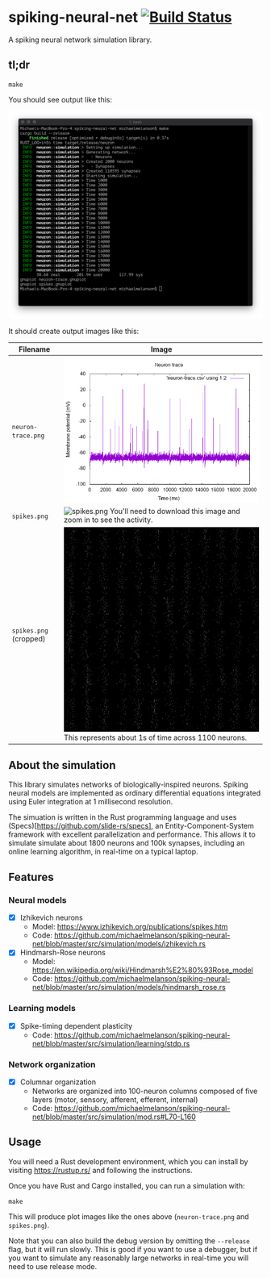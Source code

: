 # spiking-neural-net [![Build Status](https://travis-ci.org/michaelmelanson/spiking-neural-net.svg?branch=master)](https://travis-ci.org/michaelmelanson/spiking-neural-net)
A spiking neural network simulation library.

## tl;dr

    make

You should see output like this:

![Sample output](https://github.com/michaelmelanson/spiking-neural-net/blob/master/images/sample%20output.png)

It should create output images like this:

Filename      | Image
--------------|-----------
`neuron-trace.png` | ![spikes.png](https://github.com/michaelmelanson/spiking-neural-net/blob/master/images/neuron-trace.png)
`spikes.png` | ![spikes.png](https://github.com/michaelmelanson/spiking-neural-net/blob/master/images/spikes.png) You'll need to download this image and zoom in to see the activity.
`spikes.png` (cropped) | ![spikes.png](https://github.com/michaelmelanson/spiking-neural-net/blob/master/images/spikes%20(cropped).png) This represents about 1s of time across 1100 neurons.

## About the simulation

This library simulates networks of biologically-inspired neurons. Spiking neural models are implemented as ordinary differential equations integrated using Euler integration at 1 millisecond resolution.

The simuation is written in the Rust programming language and uses (Specs)[https://github.com/slide-rs/specs], an Entity-Component-System framework with excellent parallelization and performance. This allows it to simulate simulate about 1800 neurons and 100k synapses, including an online learning algorithm, in real-time on a typical laptop. 

## Features

### Neural models

- [x] Izhikevich neurons
  * Model: https://www.izhikevich.org/publications/spikes.htm
  * Code: https://github.com/michaelmelanson/spiking-neural-net/blob/master/src/simulation/models/izhikevich.rs
- [x] Hindmarsh-Rose neurons
  * Model: https://en.wikipedia.org/wiki/Hindmarsh%E2%80%93Rose_model
  * Code: https://github.com/michaelmelanson/spiking-neural-net/blob/master/src/simulation/models/hindmarsh_rose.rs

### Learning models

- [x] Spike-timing dependent plasticity
  * Code: https://github.com/michaelmelanson/spiking-neural-net/blob/master/src/simulation/learning/stdp.rs

### Network organization

- [x] Columnar organization
  * Networks are organized into 100-neuron columns composed of five layers (motor, sensory, afferent, efferent, internal)
  * Code: https://github.com/michaelmelanson/spiking-neural-net/blob/master/src/simulation/mod.rs#L70-L160

## Usage

You will need a Rust development environment, which you can install by visiting https://rustup.rs/ and following the instructions.

Once you have Rust and Cargo installed, you can run a simulation with:

    make
  
This will produce plot images like the ones above (`neuron-trace.png` and `spikes.png`).

Note that you can also build the debug version by omitting the `--release` flag, but it will run slowly. This is good if you want to use a debugger, but if you want to simulate any reasonably large networks in real-time you will need to use release mode.

